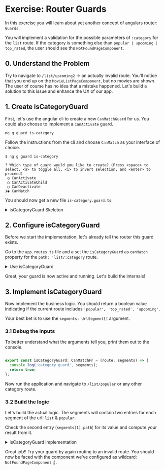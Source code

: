 # Exercise: Router Guards

In this exercise you will learn about yet another concept of angulars router: `Guards`.

You will implement a validation for the possible parameters of `:category` for the `list` route.
If the category is something else than `popular | upcoming | top_rated`, the user should see
the `NotFoundPageComponent`.

## 0. Understand the Problem

Try to navigate to `/list/upcoming2` -> an actually invalid route. You'll notice that you end up on
the `MovieListPageComponent`, but no movies are shown. The user of course has no idea that a mistake happened.
Let's build a solution to this issue and enhance the UX of our app.

## 1. Create isCategoryGuard

First, let's use the angular cli to create a new `CanMatchGuard` for us. You could also choose to implement
a `CanActivate` guard.

`ng g guard is-category`

Follow the instructions from the cli and choose `CanMatch` as your interface of choice.

```shell
$ ng g guard is-category

? Which type of guard would you like to create? (Press <space> to select, <a> to toggle all, <i> to invert selection, and <enter> to proceed)
 ◯ CanActivate
 ◯ CanActivateChild
 ◯ CanDeactivate
❯◉ CanMatch

```

You should now get a new file `is-category.guard.ts`.

<details>
  <summary>isCategoryGuard Skeleton</summary>

```ts

import { CanMatchFn } from '@angular/router';

export const isCategoryGuard: CanMatchFn = (route, segments) => {
  return true;
};

```

</details>

## 2. Configure isCategoryGuard

Before we start the implementation, let's already tell the router this guard exists.

Go to the `app.routes.ts` file and a set the `isCategoryGuard` as `canMatch` property
for the `path: 'list/:category` route.

<details>
  <summary>Use isCategoryGuard</summary>

```ts
// src/app/app.routes.ts

import { isCategoryGuard } from './is-category.guard';

/* before */
{
  path: 'list/:category',
  component: MovieListPageComponent,
  canMatch: [isCategoryGuard], // 👈️
},

/* after */

```

</details>

Great, your guard is now active and running. Let's build the internals!

## 3. Implement isCategoryGuard

Now implement the business logic. You should return a boolean value indicating if the current
route includes `'popular', 'top_rated', 'upcoming'`.

Your best bet is to use the `segments: UrlSegment[]` argument. 

### 3.1 Debug the inputs

To better understand what the arguments tell you, print them out to the console.

```ts

export const isCategoryGuard: CanMatchFn = (route, segments) => {
  console.log('category guard', segments);
  return true;
};

```

Now run the application and navigate to `/list/popular` or any other category route.

### 3.2 Build the logic

Let's build the actual logic. The segments will contain two entries for each segment of the url:
`list` & `popular`.

Check the second entry (`segments[1].path`) for its value and compute your result from it.

<details>
  <summary>isCategoryGuard implementation</summary>

```ts

import { CanMatchFn } from '@angular/router';

export const isCategoryGuard: CanMatchFn = (route, segments) => {
  return ['popular', 'top_rated', 'upcoming'].includes(segments[1].path);
};


```

</details>

Great job!! Try your guard by again routing to an invalid route. You should now be faced with the
component we've configured as wildcard: `NotFoundPageComponent` ;).
